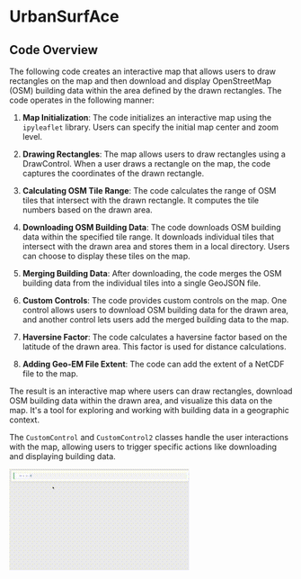 # UrbanSurfAce

## Code Overview

The following code creates an interactive map that allows users to draw rectangles on the map and then download and display OpenStreetMap (OSM) building data within the area defined by the drawn rectangles. The code operates in the following manner:

1. **Map Initialization**: The code initializes an interactive map using the `ipyleaflet` library. Users can specify the initial map center and zoom level.

2. **Drawing Rectangles**: The map allows users to draw rectangles using a DrawControl. When a user draws a rectangle on the map, the code captures the coordinates of the drawn rectangle.

3. **Calculating OSM Tile Range**: The code calculates the range of OSM tiles that intersect with the drawn rectangle. It computes the tile numbers based on the drawn area.

4. **Downloading OSM Building Data**: The code downloads OSM building data within the specified tile range. It downloads individual tiles that intersect with the drawn area and stores them in a local directory. Users can choose to display these tiles on the map.

5. **Merging Building Data**: After downloading, the code merges the OSM building data from the individual tiles into a single GeoJSON file.

6. **Custom Controls**: The code provides custom controls on the map. One control allows users to download OSM building data for the drawn area, and another control lets users add the merged building data to the map.

7. **Haversine Factor**: The code calculates a haversine factor based on the latitude of the drawn area. This factor is used for distance calculations.

8. **Adding Geo-EM File Extent**: The code can add the extent of a NetCDF file to the map.

The result is an interactive map where users can draw rectangles, download OSM building data within the drawn area, and visualize this data on the map. It's a tool for exploring and working with building data in a geographic context.

The `CustomControl` and `CustomControl2` classes handle the user interactions with the map, allowing users to trigger specific actions like downloading and displaying building data.

![Alt Text](https://github.com/jacobogabeiraspenas/UrbanSurfAce/blob/main/UrbanSurfAce_example.gif?raw=true)

